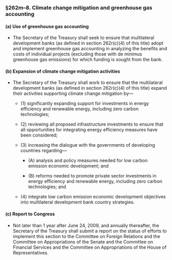 ### §262m–8. Climate change mitigation and greenhouse gas accounting
#### (a) Use of greenhouse gas accounting
* The Secretary of the Treasury shall seek to ensure that multilateral development banks (as defined in section 262r(c)(4) of this title) adopt and implement greenhouse gas accounting in analyzing the benefits and costs of individual projects (excluding those with de minimus greenhouse gas emissions) for which funding is sought from the bank.

#### (b) Expansion of climate change mitigation activities
* The Secretary of the Treasury shall work to ensure that the multilateral development banks (as defined in section 262r(c)(4) of this title) expand their activities supporting climate change mitigation by—

  * (1) significantly expanding support for investments in energy efficiency and renewable energy, including zero carbon technologies;

  * (2) reviewing all proposed infrastructure investments to ensure that all opportunities for integrating energy efficiency measures have been considered;

  * (3) increasing the dialogue with the governments of developing countries regarding—

    * (A) analysis and policy measures needed for low carbon emission economic development; and

    * (B) reforms needed to promote private sector investments in energy efficiency and renewable energy, including zero carbon technologies; and


  * (4) integrate low carbon emission economic development objectives into multilateral development bank country strategies.

#### (c) Report to Congress
* Not later than 1 year after June 24, 2009, and annually thereafter, the Secretary of the Treasury shall submit a report on the status of efforts to implement this section to the Committee on Foreign Relations and the Committee on Appropriations of the Senate and the Committee on Financial Services and the Committee on Appropriations of the House of Representatives.